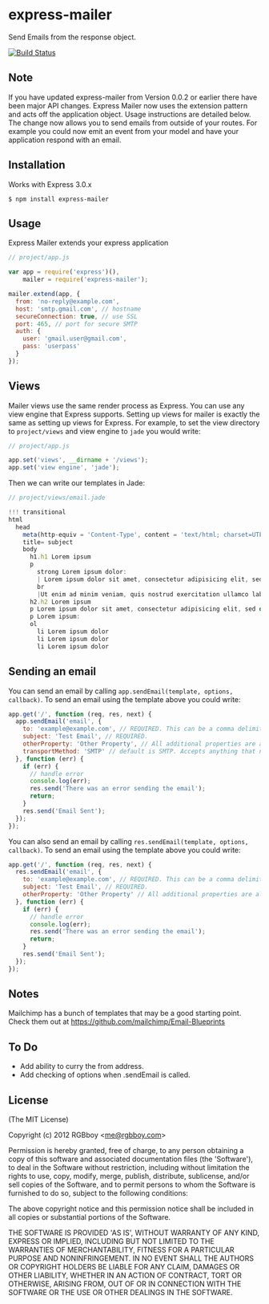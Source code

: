 # express-mailer

Send Emails from the response object.

[![Build Status](https://secure.travis-ci.org/RGBboy/express-mailer.png)](http://travis-ci.org/RGBboy/express-mailer)

## Note

If you have updated express-mailer from Version 0.0.2 or earlier there 
have been major API changes. Express Mailer now uses the extension 
pattern and acts off the application object. Usage instructions are 
detailed below. The change now allows you to send emails from outside of 
your routes. For example you could now emit an event from your model and 
have your application respond with an email.

## Installation

Works with Express 3.0.x

    $ npm install express-mailer

## Usage

Express Mailer extends your express application

```javascript
// project/app.js

var app = require('express')(),
    mailer = require('express-mailer');

mailer.extend(app, {
  from: 'no-reply@example.com',
  host: 'smtp.gmail.com', // hostname
  secureConnection: true, // use SSL
  port: 465, // port for secure SMTP
  auth: {
    user: 'gmail.user@gmail.com',
    pass: 'userpass'
  }
});

```

## Views

Mailer views use the same render process as Express. You can use any view engine that Express supports.
Setting up views for mailer is exactly the same as setting up views for Express. For example, to set the
view directory to `project/views` and view engine to `jade` you would write:

```javascript
// project/app.js

app.set('views', __dirname + '/views');
app.set('view engine', 'jade');
```

Then we can write our templates in Jade:

```javascript
// project/views/email.jade

!!! transitional
html
  head
    meta(http-equiv = 'Content-Type', content = 'text/html; charset=UTF-8')
    title= subject
    body
      h1.h1 Lorem ipsum
      p
        strong Lorem ipsum dolor: 
        | Lorem ipsum dolor sit amet, consectetur adipisicing elit, sed do eiusmod tempor incididunt ut labore et dolore magna aliqua.
        br
        |Ut enim ad minim veniam, quis nostrud exercitation ullamco laboris nisi ut aliquip ex ea commodo consequat.
      h2.h2 Lorem ipsum
      p Lorem ipsum dolor sit amet, consectetur adipisicing elit, sed do eiusmod tempor incididunt ut labore et dolore magna aliqua. Ut enim ad minim veniam, quis nostrud exercitation ullamco laboris nisi ut aliquip ex ea commodo consequat.
      p Lorem ipsum:
      ol
        li Lorem ipsum dolor
        li Lorem ipsum dolor
        li Lorem ipsum dolor
```

## Sending an email

You can send an email by calling `app.sendEmail(template, options, callback)`.
To send an email using the template above you could write:

```javascript
app.get('/', function (req, res, next) {
  app.sendEmail('email', {
    to: 'example@example.com', // REQUIRED. This can be a comma delimited string just like a normal email to field. 
    subject: 'Test Email', // REQUIRED.
    otherProperty: 'Other Property', // All additional properties are also passed to the template as local variables.
    transportMethod: 'SMTP' // default is SMTP. Accepts anything that nodemailer accepts
  }, function (err) {
    if (err) {
      // handle error
      console.log(err);
      res.send('There was an error sending the email');
      return;
    }
    res.send('Email Sent');
  });
});
```

You can also send an email by calling `res.sendEmail(template, options, callback)`.
To send an email using the template above you could write:

```javascript
app.get('/', function (req, res, next) {
  res.sendEmail('email', {
    to: 'example@example.com', // REQUIRED. This can be a comma delimited string just like a normal email to field. 
    subject: 'Test Email', // REQUIRED.
    otherProperty: 'Other Property' // All additional properties are also passed to the template as local variables.
  }, function (err) {
    if (err) {
      // handle error
      console.log(err);
      res.send('There was an error sending the email');
      return;
    }
    res.send('Email Sent');
  });
});
```

## Notes

Mailchimp has a bunch of templates that may be a good starting point.
Check them out at https://github.com/mailchimp/Email-Blueprints

## To Do

* Add ability to curry the from address.
* Add checking of options when .sendEmail is called.

## License 

(The MIT License)

Copyright (c) 2012 RGBboy &lt;me@rgbboy.com&gt;

Permission is hereby granted, free of charge, to any person obtaining
a copy of this software and associated documentation files (the
'Software'), to deal in the Software without restriction, including
without limitation the rights to use, copy, modify, merge, publish,
distribute, sublicense, and/or sell copies of the Software, and to
permit persons to whom the Software is furnished to do so, subject to
the following conditions:

The above copyright notice and this permission notice shall be
included in all copies or substantial portions of the Software.

THE SOFTWARE IS PROVIDED 'AS IS', WITHOUT WARRANTY OF ANY KIND,
EXPRESS OR IMPLIED, INCLUDING BUT NOT LIMITED TO THE WARRANTIES OF
MERCHANTABILITY, FITNESS FOR A PARTICULAR PURPOSE AND NONINFRINGEMENT.
IN NO EVENT SHALL THE AUTHORS OR COPYRIGHT HOLDERS BE LIABLE FOR ANY
CLAIM, DAMAGES OR OTHER LIABILITY, WHETHER IN AN ACTION OF CONTRACT,
TORT OR OTHERWISE, ARISING FROM, OUT OF OR IN CONNECTION WITH THE
SOFTWARE OR THE USE OR OTHER DEALINGS IN THE SOFTWARE.
